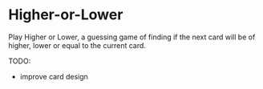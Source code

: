 # Higher-or-Lower
Play Higher or Lower, a guessing game of finding if the next card will be of higher, lower or equal to the current card.

TODO:
* improve card design
